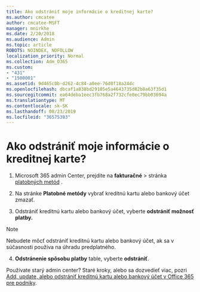 ```yaml
---
title: Ako odstrániť moje informácie o kreditnej karte?
ms.author: cmcatee
author: cmcatee-MSFT
manager: mnirkhe
ms.date: 2/20/2018
ms.audience: Admin
ms.topic: article
ROBOTS: NOINDEX, NOFOLLOW
localization_priority: Normal
ms.collection: Adm_O365
ms.custom:
- "431"
- "1500001"
ms.assetid: 9d465c0b-d262-4c84-a0ee-76d0f18a24dc
ms.openlocfilehash: dbcaf1a838bd29105e5a4643735d82b8a63f35d1
ms.sourcegitcommit: ea64deba1eec3fb768a2f732cfe0ec79bb03694a
ms.translationtype: MT
ms.contentlocale: sk-SK
ms.lasthandoff: 08/23/2019
ms.locfileid: "36575393"
---
```

# <a name="how-do-i-remove-my-credit-card-information"></a>Ako odstrániť moje informácie o kreditnej karte?

1. Microsoft 365 admin Center, prejdite na **fakturačné** \> stránka [platobných metód](https://go.microsoft.com/fwlink/p/?linkid=2018806) .

2. Na stránke **Platobné metódy** vybrať kreditnú kartu alebo bankový účet zmazať.

3. Odstrániť kreditnú kartu alebo bankový účet, vyberte **odstrániť možnosť platby.**

> [!NOTE]
> Nebudete môcť odstrániť kreditnú kartu alebo bankový účet, ak sa v súčasnosti používa na úhradu predplatného.

4. **Odstránenie spôsobu platby** table, vyberte **odstrániť**.

Používate starý admin center? Staré kroky, alebo sa dozvedieť viac, pozri [Add, update, alebo odstrániť kreditnú kartu alebo bankový účet v Office 365 pre podniky](https://docs.microsoft.com/office365/admin/subscriptions-and-billing/add-update-or-remove-credit-card-or-bank-account).